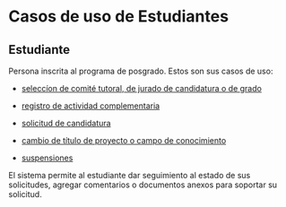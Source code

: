 # Casos de uso de Estudiantes

## Estudiante

Persona inscrita al programa de posgrado. Estos son sus casos de uso:

- [seleccíon de comité tutoral, de jurado de candidatura o de grado](seleccion_comite.md)

- [registro de actividad complementaria](registro_actividad_complementaria.md)

- [solicitud de candidatura](solicitud_candidatura.md)

- [cambio de título de proyecto o campo de conocimiento](cambio_proyecto.md)

- [suspensiones](solicitud_suspension.md)

El sistema permite al estudiante dar seguimiento al estado de sus
solicitudes, agregar comentarios o documentos anexos para soportar su
solicitud.
